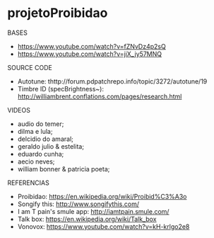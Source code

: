 # projetoProibidao



BASES
- https://www.youtube.com/watch?v=fZNvDz4p2sQ
- https://www.youtube.com/watch?v=jiX_jy57MNQ

SOURCE CODE
- Autotune: thttp://forum.pdpatchrepo.info/topic/3272/autotune/19
- Timbre ID (specBrightness~): http://williambrent.conflations.com/pages/research.html

VIDEOS
- audio do temer;
- dilma e lula;
- delcidio do amaral;
- geraldo julio & estelita;
- eduardo cunha;
- aecio neves;
- william bonner & patricia poeta;

REFERENCIAS
- Proibidao: https://en.wikipedia.org/wiki/Proibid%C3%A3o
- Songify this: http://www.songifythis.com/
- I am T pain's smule app: http://iamtpain.smule.com/
- Talk box: https://en.wikipedia.org/wiki/Talk_box
- Vonovox: https://www.youtube.com/watch?v=kH-krlgo2e8